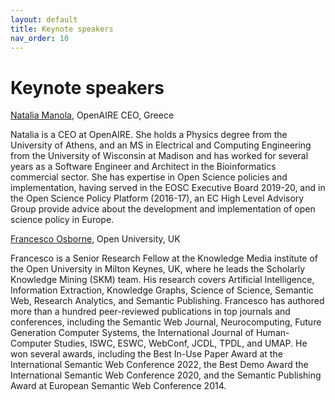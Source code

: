 ```yaml
---
layout: default
title: Keynote speakers
nav_order: 10
---
```


# Keynote speakers

[Natalia Manola](https://www.openaire.eu/natalia-manola), OpenAIRE CEO, Greece

Natalia is a CEO at OpenAIRE. She holds a Physics degree from the University of Athens, and an MS in Electrical and Computing Engineering from the University of Wisconsin at Madison and has worked for several years as a Software Engineer and Architect in the Bioinformatics commercial sector. She has expertise in Open Science policies and implementation, having served in the EOSC Executive Board 2019-20, and in the Open Science Policy Platform (2016-17), an EC High Level Advisory Group provide advice about the development and implementation of open science policy in Europe.

[Francesco Osborne](https://people.kmi.open.ac.uk/francesco/), Open University, UK

Francesco is a Senior Research Fellow at the Knowledge Media institute of the Open University in Milton Keynes, UK, where he leads the Scholarly Knowledge Mining (SKM) team. His research covers Artificial Intelligence, Information Extraction, Knowledge Graphs, Science of Science, Semantic Web, Research Analytics, and Semantic Publishing. Francesco has authored more than a hundred peer-reviewed publications in top journals and conferences, including the Semantic Web Journal, Neurocomputing, Future Generation Computer Systems, the International Journal of Human-Computer Studies, ISWC, ESWC, WebConf, JCDL, TPDL, and UMAP. He won several awards, including the Best In-Use Paper Award at the International Semantic Web Conference 2022, the Best Demo Award the International Semantic Web Conference 2020, and the Semantic Publishing Award at European Semantic Web Conference 2014.

